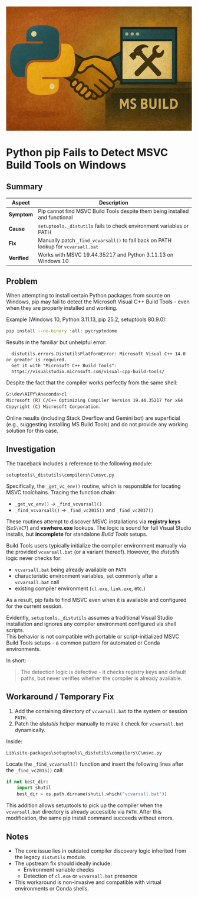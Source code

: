 <!--
https://chatgpt.com/c/68ed5ca2-ee7c-8330-a5d1-0d4b81ee3aa0
-->
![](./vis1.jpg)
# **Python pip Fails to Detect MSVC Build Tools on Windows**

## **Summary**

| Aspect       | Description                                                                        |
| ------------ | ---------------------------------------------------------------------------------- |
| **Symptom**  | Pip cannot find MSVC Build Tools despite them being installed and functional       |
| **Cause**    | `setuptools._distutils` fails to check environment variables or PATH               |
| **Fix**      | Manually patch `_find_vcvarsall()` to fall back on PATH lookup for `vcvarsall.bat` |
| **Verified** | Works with MSVC 19.44.35217 and Python 3.11.13 on Windows 10                       |

## **Problem**

When attempting to install certain Python packages from source on Windows, pip may fail to detect the Microsoft Visual C++ Build Tools - even when they are properly installed and working.

Example (Windows 10, Python 3.11.13, pip 25.2, setuptools 80.9.0):

```bash
pip install --no-binary :all: pycryptodome
```

Results in the familiar but unhelpful error:

```
  distutils.errors.DistutilsPlatformError: Microsoft Visual C++ 14.0 or greater is required.
  Get it with "Microsoft C++ Build Tools":
  https://visualstudio.microsoft.com/visual-cpp-build-tools/
```

Despite the fact that the compiler works perfectly from the same shell:

```bash
G:\dev\AIPY\Anaconda>cl
Microsoft (R) C/C++ Optimizing Compiler Version 19.44.35217 for x64
Copyright (C) Microsoft Corporation.
```

Online results (including Stack Overflow and Gemini bot) are superficial (e.g., suggesting installing MS Build Tools) and do not provide any working solution for this case.

## **Investigation**

The traceback includes a reference to the following module:

```
setuptools\_distutils\compilers\C\msvc.py
```

Specifically, the `_get_vc_env()` routine, which is responsible for locating MSVC toolchains. Tracing the function chain:

- `_get_vc_env()` → `_find_vcvarsall()`
- `_find_vcvarsall()` → `_find_vc2015()` and `_find_vc2017()`

These routines attempt to discover MSVC installations via **registry keys** (`SxS\VC7`) and **vswhere.exe** lookups. The logic is sound for full Visual Studio installs, but **incomplete** for standalone _Build Tools_ setups.

Build Tools users typically initialize the compiler environment manually via the provided `vcvarsall.bat` (or a variant thereof). However, the *distutils* logic never checks for:

- `vcvarsall.bat` being already available on `PATH`
- characteristic environment variables, set commonly after  a `vcvarsall.bat` call
- existing compiler environment (`cl.exe`, `link.exe`, etc.)

As a result, pip fails to find MSVC even when it is available and configured for the current session.

 Evidently, `setuptools._distutils` assumes a traditional Visual Studio installation and ignores any compiler environment configured via shell scripts.  
This behavior is not compatible with portable or script-initialized MSVC Build Tools setups - a common pattern for automated or Conda environments.

In short:

> The detection logic is defective - it checks registry keys and default paths, but never verifies whether the compiler is already available.

## **Workaround / Temporary Fix**

1. Add the containing directory of `vcvarsall.bat` to the system or session `PATH`.
2. Patch the *distutils* helper manually to make it check for `vcvarsall.bat` dynamically.

Inside:

```
Lib\site-packages\setuptools\_distutils\compilers\C\msvc.py
```

Locate the `_find_vcvarsall()` function and insert the following lines after the `_find_vc2015()` call:

```python
if not best_dir:
    import shutil
    best_dir = os.path.dirname(shutil.which("vcvarsall.bat"))
```

This addition allows setuptools to pick up the compiler when the `vcvarsall.bat` directory is already accessible via `PATH`. After this modification, the same pip install command succeeds without errors.

## **Notes**

- The core issue lies in outdated compiler discovery logic inherited from the legacy `distutils` module.
- The upstream fix should ideally include:
    - Environment variable checks
    - Detection of `cl.exe` or `vcvarsall.bat` presence
- This workaround is non-invasive and compatible with virtual environments or Conda shells.

